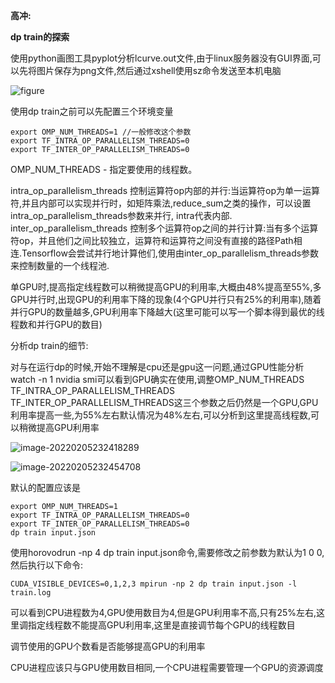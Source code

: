 

**高冲:**

**dp train的探索**

使用python画图工具pyplot分析lcurve.out文件,由于linux服务器没有GUI界面,可以先将图片保存为png文件,然后通过xshell使用sz命令发送至本机电脑

![figure](C:\Users\86183\Desktop\figure.png)

使用dp train之前可以先配置三个环境变量

```
export OMP_NUM_THREADS=1 //一般修改这个参数
export TF_INTRA_OP_PARALLELISM_THREADS=0
export TF_INTER_OP_PARALLELISM_THREADS=0	
```

OMP_NUM_THREADS  - 指定要使用的线程数。

intra_op_parallelism_threads 控制运算符op内部的并行:当运算符op为单一运算符,并且内部可以实现并行时，如矩阵乘法,reduce_sum之类的操作，可以设置intra_op_parallelism_threads参数来并行, intra代表内部.
inter_op_parallelism_threads 控制多个运算符op之间的并行计算:当有多个运算符op，并且他们之间比较独立，运算符和运算符之间没有直接的路径Path相连.Tensorflow会尝试并行地计算他们,使用由inter_op_parallelism_threads参数来控制数量的一个线程池.

单GPU时,提高指定线程数可以稍微提高GPU的利用率,大概由48%提高至55%,多GPU并行时,出现GPU的利用率下降的现象(4个GPU并行只有25%的利用率),随着并行GPU的数量越多,GPU利用率下降越大(这里可能可以写一个脚本得到最优的线程数和并行GPU的数目)



分析dp train的细节:

对与在运行dp的时候,开始不理解是cpu还是gpu这一问题,通过GPU性能分析watch -n 1 nvidia smi可以看到GPU确实在使用,调整OMP_NUM_THREADS TF_INTRA_OP_PARALLELISM_THREADS TF_INTER_OP_PARALLELISM_THREADS这三个参数之后仍然是一个GPU,GPU利用率提高一些,为55%左右默认情况为48%左右,可以分析到这里提高线程数,可以稍微提高GPU利用率

![image-20220205232418289](C:\Users\86183\AppData\Roaming\Typora\typora-user-images\image-20220205232418289.png)

![image-20220205232454708](C:\Users\86183\AppData\Roaming\Typora\typora-user-images\image-20220205232454708.png)



默认的配置应该是

```
export OMP_NUM_THREADS=1  
export TF_INTRA_OP_PARALLELISM_THREADS=0
export TF_INTER_OP_PARALLELISM_THREADS=0	
dp train input.json
```



使用horovodrun -np 4 dp train input.json命令,需要修改之前参数为默认为1 0 0,然后执行以下命令:

```
CUDA_VISIBLE_DEVICES=0,1,2,3 mpirun -np 2 dp train input.json -l train.log
```

可以看到CPU进程数为4,GPU使用数目为4,但是GPU利用率不高,只有25%左右,这里调指定线程数不能提高GPU利用率,这里是直接调节每个GPU的线程数目

调节使用的GPU个数看是否能够提高GPU的利用率



CPU进程应该只与GPU使用数目相同,一个CPU进程需要管理一个GPU的资源调度







